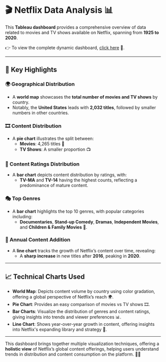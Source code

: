 # 🎬 Netflix Data Analysis 📊

This **Tableau dashboard** provides a comprehensive overview of data related to movies and TV shows available on Netflix, spanning from **1925 to 2020**.

👉 To view the complete dynamic dashboard, [click here](https://public.tableau.com/shared/SJKH6QPN5?:display_count=n&:origin=viz_share_link) 🎥.

---

## 📌 Key Highlights

### 🌍 Geographical Distribution
- A **world map** showcases the **total number of movies and TV shows** by country.
- Notably, the **United States** leads with **2,032 titles**, followed by smaller numbers in other countries.

### 🎞️ Content Distribution
- A **pie chart** illustrates the split between:
  - **Movies**: 4,265 titles 🎥
  - **TV Shows**: A smaller proportion 📺

### 🔞 Content Ratings Distribution
- A **bar chart** depicts content distribution by ratings, with:
  - **TV-MA** and **TV-14** having the highest counts, reflecting a predominance of mature content.

### 🎭 Top Genres
- A **bar chart** highlights the top 10 genres, with popular categories including:
  - **Documentaries**, **Stand-up Comedy**, **Dramas**, **Independent Movies**, and **Children & Family Movies** 🍿.

### 📅 Annual Content Addition
- A **line chart** tracks the growth of Netflix’s content over time, revealing:
  - A **sharp increase** in new titles after **2016**, peaking in **2020**.

---

## 📈 Technical Charts Used

- **World Map**: Depicts content volume by country using color gradation, offering a global perspective of Netflix’s reach 🌍.
- **Pie Chart**: Provides an easy comparison of movies vs TV shows 🎞️.
- **Bar Charts**: Visualize the distribution of genres and content ratings, giving insights into trends and viewer preferences 📊.
- **Line Chart**: Shows year-over-year growth in content, offering insights into Netflix's expanding library and strategy 📅.

---

This dashboard brings together multiple visualization techniques, offering a **holistic view** of Netflix’s global content offerings, helping users understand trends in distribution and content consumption on the platform. 🎥🍿
